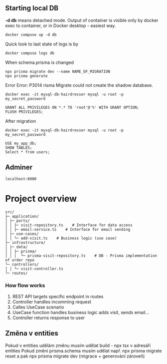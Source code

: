 ## Starting local DB

**-d db** means detached mode. Output of container is visible only by docker exec to container, or in Docker desktop - easiest way.

```
docker compose up -d db
```

Quick look to last state of logs is by

```
docker compose logs db
```

When schema.prisma is changed

```
npx prisma migrate dev --name NAME_OF_MIGRATION
npx prisma generate
```

Error Error: P3014 risma Migrate could not create the shadow database.

```
docker exec -it mysql-db-hairdresser mysql -u root -p
my_secret_password
```

```
GRANT ALL PRIVILEGES ON *.* TO 'root'@'%' WITH GRANT OPTION;
FLUSH PRIVILEGES;
```

After migration

```
docker exec -it mysql-db-hairdresser mysql -u root -p
my_secret_password
```

```
USE my_app_db;
SHOW TABLES;
Select * from users;
```

## Adminer

```
localhost:8080
```

# Project overview

```
src/
├─ application/
│ ├─ ports/
│ │ ├─ visit-repository.ts    # Interface for data access
│ │ ├─ email-service.ts    # Interface for email sending
│ ├─ use-cases/
│ │ └─ add-visit.ts    # Business logic (use case)
├─ infrastructure/
│ ├─ data/
│ │ ├─ prisma/
│ │ │  └─ prisma-visit-repository.ts    # DB - Prisma implementation of order repo
└─ controllers/
│ │ └─ visit-controller.ts
└─ routes/
```

### How flow works

1. REST API targets specific endpoint in routes
2. Controller handles incomming request
3. Calles UseCase scenario
4. UseCase function handles business logic adds visit, sends email...
5. Controller returns response to user

## Změna v entities

Pokud v entities udělám změnu musím udělat build - npx tsx v adresáři entities
Pokud změní prisma.schema musím udělat např. npx prisma migrate reset a pak npx prisma migrate dev (migrace + generování zároveň)
